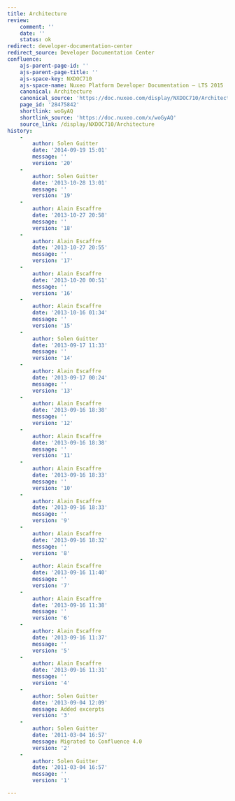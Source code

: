 ```yaml
---
title: Architecture
review:
    comment: ''
    date: ''
    status: ok
redirect: developer-documentation-center
redirect_source: Developer Documentation Center
confluence:
    ajs-parent-page-id: ''
    ajs-parent-page-title: ''
    ajs-space-key: NXDOC710
    ajs-space-name: Nuxeo Platform Developer Documentation — LTS 2015
    canonical: Architecture
    canonical_source: 'https://doc.nuxeo.com/display/NXDOC710/Architecture'
    page_id: '28475842'
    shortlink: woGyAQ
    shortlink_source: 'https://doc.nuxeo.com/x/woGyAQ'
    source_link: /display/NXDOC710/Architecture
history:
    - 
        author: Solen Guitter
        date: '2014-09-19 15:01'
        message: ''
        version: '20'
    - 
        author: Solen Guitter
        date: '2013-10-28 13:01'
        message: ''
        version: '19'
    - 
        author: Alain Escaffre
        date: '2013-10-27 20:58'
        message: ''
        version: '18'
    - 
        author: Alain Escaffre
        date: '2013-10-27 20:55'
        message: ''
        version: '17'
    - 
        author: Alain Escaffre
        date: '2013-10-20 00:51'
        message: ''
        version: '16'
    - 
        author: Alain Escaffre
        date: '2013-10-16 01:34'
        message: ''
        version: '15'
    - 
        author: Solen Guitter
        date: '2013-09-17 11:33'
        message: ''
        version: '14'
    - 
        author: Alain Escaffre
        date: '2013-09-17 00:24'
        message: ''
        version: '13'
    - 
        author: Alain Escaffre
        date: '2013-09-16 18:38'
        message: ''
        version: '12'
    - 
        author: Alain Escaffre
        date: '2013-09-16 18:38'
        message: ''
        version: '11'
    - 
        author: Alain Escaffre
        date: '2013-09-16 18:33'
        message: ''
        version: '10'
    - 
        author: Alain Escaffre
        date: '2013-09-16 18:33'
        message: ''
        version: '9'
    - 
        author: Alain Escaffre
        date: '2013-09-16 18:32'
        message: ''
        version: '8'
    - 
        author: Alain Escaffre
        date: '2013-09-16 11:40'
        message: ''
        version: '7'
    - 
        author: Alain Escaffre
        date: '2013-09-16 11:38'
        message: ''
        version: '6'
    - 
        author: Alain Escaffre
        date: '2013-09-16 11:37'
        message: ''
        version: '5'
    - 
        author: Alain Escaffre
        date: '2013-09-16 11:31'
        message: ''
        version: '4'
    - 
        author: Solen Guitter
        date: '2013-09-04 12:09'
        message: Added excerpts
        version: '3'
    - 
        author: Solen Guitter
        date: '2011-03-04 16:57'
        message: Migrated to Confluence 4.0
        version: '2'
    - 
        author: Solen Guitter
        date: '2011-03-04 16:57'
        message: ''
        version: '1'

---
```

